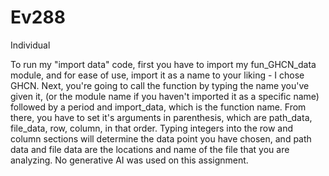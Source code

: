# Ev288
Individual


To run my "import data" code, first you have to import my fun_GHCN_data module, and for ease of use, import it as a name to your liking - I chose GHCN. Next, you're going to call the function by typing the name you've given it, (or the module name if you haven't imported it as a specific name) followed by a period and import_data, which is the function name. From there, you have to set it's arguments in parenthesis, which are path_data, file_data, row, column, in that order. Typing integers into the row and column sections will determine the data point you have chosen, and path data and file data are the locations and name of the file that you are analyzing. 
No generative AI was used on this assignment.
